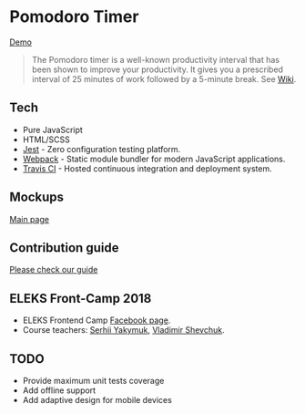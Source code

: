 # Pomodoro Timer

[Demo](https://iliataboo.github.io/pomodoro/)

>The Pomodoro timer is a well-known productivity interval that has been shown to improve your productivity. It gives you a prescribed interval of 25 minutes of work followed by a 5-minute break. See [Wiki](https://en.wikipedia.org/wiki/Pomodoro_Technique).

## Tech

* Pure JavaScript 
* HTML/SCSS
* [Jest](https://jestjs.io) - Zero configuration testing platform.
* [Webpack](https://webpack.js.org/) - Static module bundler for modern JavaScript applications.
* [Travis CI](https://travis-ci.org/) - Hosted continuous integration and deployment system.

## Mockups

[Main page](https://wireframepro.mockflow.com/view/M6548c6686552e55d8af33a86d761a2ba1539675352238#/page/fa2b72f9ff7049b0af7ba1ecc4b8a9b5)

## Contribution guide

[Please check our guide](contributing.md)

## ELEKS Front-Camp 2018

* ELEKS Frontend Camp [Facebook page](https://www.facebook.com/groups/270300106928894/).
* Course teachers: [Serhii Yakymuk](https://github.com/serhii-yakymuk), [Vladimir Shevchuk](https://github.com/dosandk).

## TODO

* Provide maximum unit tests coverage
* Add offline support
* Add adaptive design for mobile devices
